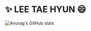 # ✨ LEE TAE HYUN 😄

![Anurag's GitHub stats](https://github-readme-stats.vercel.app/api?username=anuraghazra&count_private=true)

<!--
**HyunPH/HyunPH** is a ✨ _special_ ✨ repository because its `README.md` (this file) appears on your GitHub profile.

Here are some ideas to get you started:

- 🔭 I’m currently working on ...
- 🌱 I’m currently learning ...
- 👯 I’m looking to collaborate on ...
- 🤔 I’m looking for help with ...
- 💬 Ask me about ...
- 📫 How to reach me: ...
- 😄 Pronouns: ...
- ⚡ 👋 Fun fact: ...
-->
